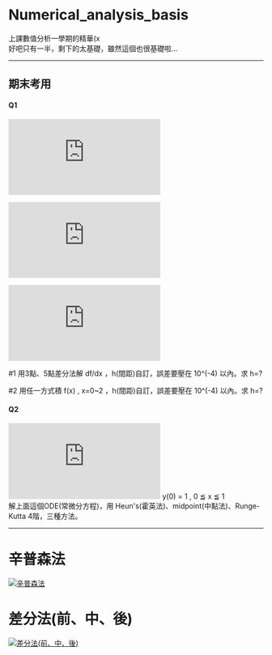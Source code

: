 # Numerical_analysis_basis
上課數值分析一學期的精華(x    
好吧只有一半，剩下的太基礎，雖然這個也很基礎啦...

----
## 期末考用
#### Q1

![f(x) = e^{2x}*sin(3x)](https://latex.codecogs.com/gif.latex?f%28x%29%20%3D%20e%5E%7B2x%7D*sin%283x%29)

![\frac {d}{dx}f(x) = 2*e^{2x}*sin(3x) + e^{2x}*3*cos(3x)](https://latex.codecogs.com/gif.latex?%5Cfrac%20%7Bd%7D%7Bdx%7Df%28x%29%20%3D%202*e%5E%7B2x%7D*sin%283x%29%20&plus;%20e%5E%7B2x%7D*3*cos%283x%29)

![\int f(x) dx. = \frac {1}{13} * e^{2x} * (2*sin(3x) - 3*cos(3x))](https://latex.codecogs.com/gif.latex?%5Cint%20f%28x%29%20dx.%20%3D%20%5Cfrac%20%7B1%7D%7B13%7D%20*%20e%5E%7B2x%7D%20*%20%282*sin%283x%29%20-%203*cos%283x%29%29)

\#1
用3點、5點差分法解 df/dx ，h(間距)自訂，誤差要壓在 10^(-4) 以內。求 h=?    

\#2
用任一方式積 f(x) , x=0~2 ，h(間距)自訂，誤差要壓在 10^(-4) 以內。求 h=?    

#### Q2

![\frac {dy}{dx} = f(x) = (1+2x)\sqrt{y}  ](https://latex.codecogs.com/gif.latex?%5Cfrac%20%7Bdy%7D%7Bdx%7D%20%3D%20f%28x%29%20%3D%20%281&plus;2x%29%5Csqrt%7By%7D)
y(0) = 1 , 0 ≦ x ≦ 1    
解上面這個ODE(常微分方程)，用 Heun's(霍英法)、midpoint(中點法)、Runge-Kutta 4階，三種方法。    

----
# 辛普森法
[![辛普森法](http://img.youtube.com/vi/ve8Ld3xbFnM/0.jpg)](https://www.youtube.com/watch?v=ve8Ld3xbFnM)

# 差分法(前、中、後)
[![差分法(前、中、後)](http://img.youtube.com/vi/Jqa-aFE9-GI/0.jpg)](https://www.youtube.com/watch?v=Jqa-aFE9-GI)
